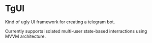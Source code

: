 # TgUI
Kind of ugly UI framework for creating a telegram bot.

Currently supports isolated multi-user state-based interractions using MVVM architecture.
